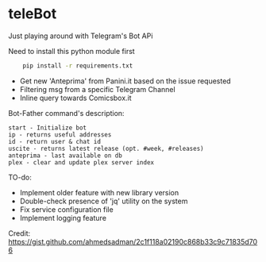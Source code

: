 # teleBot
Just playing around with Telegram's Bot APi

Need to install this python module first

```bash
    pip install -r requirements.txt
```

- Get new 'Anteprima' from Panini.it based on the issue requested
- Filtering msg from a specific Telegram Channel
- Inline query towards Comicsbox.it 

Bot-Father command's description:
```
start - Initialize bot
ip - returns useful addresses
id - return user & chat id
uscite - returns latest release (opt. #week, #releases)
anteprima - last available on db
plex - clear and update plex server index
```

TO-do:
- Implement older feature with new library version
- Double-check presence of 'jq' utility on the system
- Fix service configuration file
- Implement logging feature

Credit: https://gist.github.com/ahmedsadman/2c1f118a02190c868b33c9c71835d706
